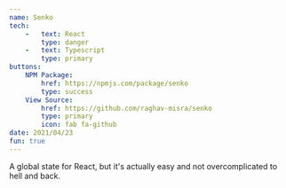 ```yaml
---
name: Senko
tech:
    -   text: React
        type: danger
    -   text: Typescript
        type: primary
buttons:
    NPM Package:
        href: https://npmjs.com/package/senko
        type: success
    View Source:
        href: https://github.com/raghav-misra/senko
        type: primary
        icon: fab fa-github
date: 2021/04/23
fun: true
---
```


A global state for React, but it's actually easy and not overcomplicated to hell and back.
